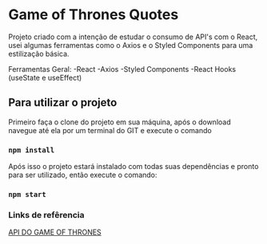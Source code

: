 # Game of Thrones Quotes

Projeto criado com a intenção de estudar o consumo de API's com o React, usei algumas ferramentas como o Axios e o Styled Components para uma estilização básica.

Ferramentas Geral: 
-React
-Axios
-Styled Components
-React Hooks (useState e useEffect)

## Para utilizar o projeto

Primeiro faça o clone do projeto em sua máquina, após o download navegue até ela por um terminal do GIT e execute o comando

### `npm install`

Após isso o projeto estará instalado com todas suas dependências e pronto para ser utilizado, então execute o comando:

### `npm start`



### Links de refêrencia

<a href="https://gameofthronesquotes.xyz/">API DO GAME OF THRONES</a>
